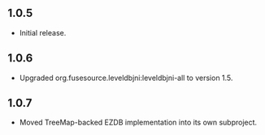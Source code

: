 ## 1.0.5

* Initial release.

## 1.0.6

* Upgraded org.fusesource.leveldbjni:leveldbjni-all to version 1.5.

## 1.0.7

* Moved TreeMap-backed EZDB implementation into its own subproject.
